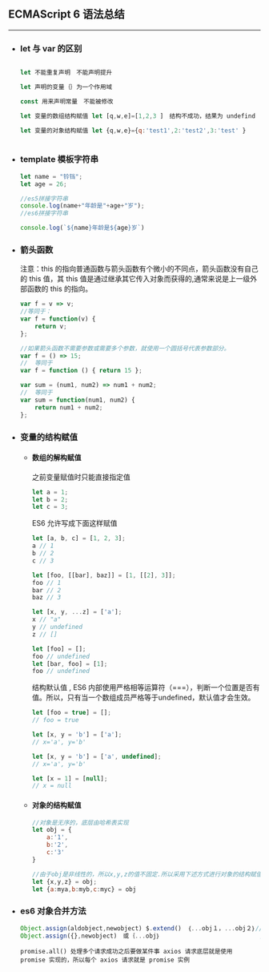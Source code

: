 ## ECMAScript 6 语法总结

---

- ### let 与 var 的区别
    ```js

    let 不能重复声明　不能声明提升　

    let 声明的变量｛｝为一个作用域

    const 用来声明常量　不能被修改

    let 变量的数组结构赋值 let [q,w,e]=[1,2,3 ]　结构不成功，结果为 undefind

    let 变量的对象结构赋值 let {q,w,e}={q:'test1',2:'test2',3:'test' }

    

    ```
- ### template 模板字符串
    ```js
    let name = "铃铛";
    let age = 26;

    //es5拼接字符串
    console.log(name+"年龄是"+age+"岁");
    //es6拼接字符串

    console.log(`${name}年龄是${age}岁`)
    ```
- ### 箭头函数
    注意：this 的指向普通函数与箭头函数有个微小的不同点，箭头函数没有自己的 this 值，其 this 值是通过继承其它传入对象而获得的,通常来说是上一级外部函数的 this 的指向。
    ```js
    var f = v => v;  
    //等同于：  
    var f = function(v) {  
        return v;  
    };  

    //如果箭头函数不需要参数或需要多个参数，就使用一个圆括号代表参数部分。  
    var f = () => 15;  
    //  等同于  
    var f = function () { return 15 };  

    var sum = (num1, num2) => num1 + num2;  
    //  等同于  
    var sum = function(num1, num2) {  
        return num1 + num2;  
    };  
    ```
- ### 变量的结构赋值
    + #### 数组的解构赋值
   
        之前变量赋值时只能直接指定值
        ```js
        let a = 1;
        let b = 2;
        let c = 3;
        ```
        ES6 允许写成下面这样赋值
        ```js
        let [a, b, c] = [1, 2, 3];
        a // 1
        b // 2
        c // 3

        let [foo, [[bar], baz]] = [1, [[2], 3]];
        foo // 1
        bar // 2
        baz // 3

        let [x, y, ...z] = ['a'];
        x // "a"
        y // undefined
        z // []

        let [foo] = [];
        foo // undefined
        let [bar, foo] = [1];
        foo // undefined
        ```
        结构默认值 , ES6 内部使用严格相等运算符（===），判断一个位置是否有值。所以，只有当一个数组成员严格等于undefined，默认值才会生效。
        ```js
        let [foo = true] = [];
        // foo = true

        let [x, y = 'b'] = ['a']; 
        // x='a', y='b'

        let [x, y = 'b'] = ['a', undefined]; 
        // x='a', y='b'

        let [x = 1] = [null];
        // x = null
        ```
    + #### 对象的结构赋值
        ```js
        //对象是无序的，底层由哈希表实现
        let obj = {
            a:'1',
            b:'2',
            c:'3'
        }

        //由于obj是非线性的，所以x,y,z的值不固定.所以采用下述方式进行对象的结构赋值
        let {x,y,z} = obj;
        let {a:mya,b:myb,c:myc} = obj
        ```
       

- ### es6 对象合并方法

    ```js
    Object.assign(aldobject,newobject) $.extend()　｛...obj１，...obj２｝//对象合并方法　
    Object.assign({},newobject)　或｛...obj｝                            //扩展运算符复制新的对象
    ```

    `promise.all() 处理多个请求成功之后要做某件事
axios 请求底层就是使用 promise 实现的，所以每个 axios 请求就是 promise 实例`
